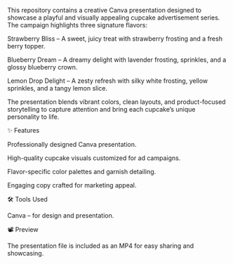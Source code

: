 This repository contains a creative Canva presentation designed to showcase a playful and visually appealing cupcake advertisement series. The campaign highlights three signature flavors:

Strawberry Bliss – A sweet, juicy treat with strawberry frosting and a fresh berry topper.

Blueberry Dream – A dreamy delight with lavender frosting, sprinkles, and a glossy blueberry crown.

Lemon Drop Delight – A zesty refresh with silky white frosting, yellow sprinkles, and a tangy lemon slice.

The presentation blends vibrant colors, clean layouts, and product-focused storytelling to capture attention and bring each cupcake’s unique personality to life.


✨ Features

Professionally designed Canva presentation.

High-quality cupcake visuals customized for ad campaigns.

Flavor-specific color palettes and garnish detailing.

Engaging copy crafted for marketing appeal.


🛠️ Tools Used

Canva – for design and presentation.


📽️ Preview

The presentation file is included as an MP4 for easy sharing and showcasing.
